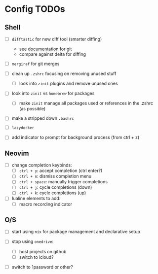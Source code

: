 # Config TODOs

## Shell

- [ ] `difftastic` for new diff tool (smarter diffing)
  - see [documentation](https://difftastic.wilfred.me.uk/git.html) for git
  - compare against delta for diffing

- [ ] `mergiraf` for git merges

- [ ] clean up `.zshrc` focusing on removing unused stuff
  - [ ] look into `zinit` plugins and remove unused ones

- [ ] look into `zinit` vs `homebrew` for packages
  - [ ] make `zinit` manage all packages used or references in the .zshrc (as possible)

- [ ] make a stripped down `.bashrc`

- [ ] `lazydocker`

- [ ] add indicator to prompt for background process (from ctrl + z)

## Neovim

- [ ] change completion keybinds:
  - [ ] `ctrl + y`: accept completion (ctrl enter?)
  - [ ] `ctrl + n`: dismiss completion menu
  - [ ] `ctrl + space`: manually trigger completions
  - [ ] `ctrl + j`: cycle completions (down)
  - [ ] `ctrl + k`: cycle completions (up)

- [ ] lualine elements to add:
  - [ ] macro recording indicator

## O/S

- [ ] start using `nix` for package management and declarative setup

- [ ] stop using `onedrive`:
  - [ ] host projects on github
  - [ ] switch to icloud?

- [ ] switch to 1password or other?

